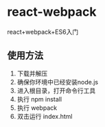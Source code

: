 # react-webpack
react+webpack+ES6入门

## 使用方法
1. 下载并解压
2. 确保你环境中已经安装node.js
3. 进入根目录，打开命令行工具
4. 执行 npm install
5. 执行 webpack
6. 双击运行 index.html
